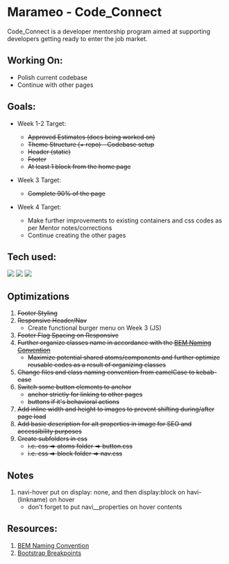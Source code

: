 # Marameo - Code_Connect

Code_Connect is a developer mentorship program aimed at supporting developers getting ready to enter the job market.

## Working On:

- Polish current codebase
- Continue with other pages

## Goals:

- Week 1-2 Target:

  - <strike>Approved Estimates (docs being worked on)</strike>
  - <strike>Theme Structure (+ repo) - Codebase setup</strike>
  - <strike>Header (static)</strike>
  - <strike>Footer</strike>
  - <strike>At least 1 block from the home page</strike>

- Week 3 Target:

  - <strike>Complete 90% of the page</strike>

- Week 4 Target:
  - Make further improvements to existing containers and css codes as per Mentor notes/corrections
  - Continue creating the other pages

## Tech used:

<img src="https://img.shields.io/badge/HTML5%20-%20?style=plastic&logo=html5&label=%E2%94%82&labelColor=rgba(15%2C%2066%2C%20110%2C%200.9)&color=rgba(20%2C%20132%2C%20167%2C%200.9)"> <img src="https://img.shields.io/badge/CSS3%20-%20?style=plastic&logo=css3&label=%E2%94%82&labelColor=rgba(15%2C%2066%2C%20110%2C%200.9)&color=rgba(20%2C%20132%2C%20167%2C%200.9)"/> <img src="https://img.shields.io/badge/JavaScript%20-%20?style=plastic&logo=javascript&label=%E2%94%82&labelColor=rgba(15%2C%2066%2C%20110%2C%200.9)&color=rgba(20%2C%20132%2C%20167%2C%200.9)"/>

## Optimizations

1. <strike>Footer Styling</strike>
2. <strike>Responsive Header/Nav</strike>
   - Create functional burger menu on Week 3 (JS)
3. <strike>Footer Flag Spacing on Responsive</strike>
4. <strike>Further organize classes name in accordance with the [BEM Naming Convention](https://getbem.com/naming/)</strike>
   - <strike>Maximize potential shared atoms/components and further optimize reusable codes as a result of organizing classes</strike>
5. <strike>Change files and class naming convention from camelCase to kebab-case</strike>
6. <strike>Switch some button elements to anchor</strike>
   - <strike>anchor strictly for linking to other pages</strike>
   - <strike>buttons if it's behavioral actions</strike>
7. <strike>Add inline width and height to images to prevent shifting during/after page load</strike>
8. <strike>Add basic description for alt properties in image for SEO and accessibility purposes</strike>
9. <strike>Create subfolders in css</strike>
   - <strike>i.e. css => atoms folder => button.css</strike>
   - <strike>i.e. css => block folder => nav.css</strike>

## Notes

1. navi-hover put on display: none, and then display:block on havi-(linkname) on hover
   - don't forget to put navi\_\_properties on hover contents

## Resources:

1. [BEM Naming Convention](https://getbem.com/naming/)
2. [Bootstrap Breakpoints](https://getbootstrap.com/docs/5.0/layout/breakpoints/)
